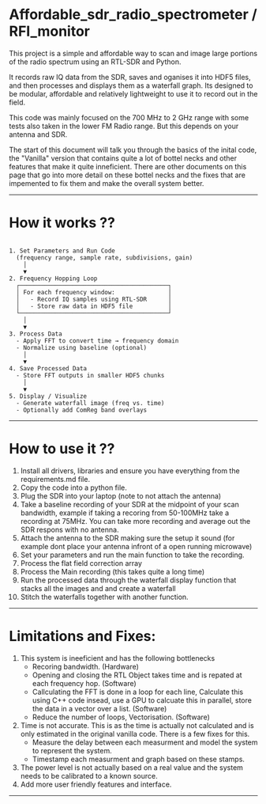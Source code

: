 # Affordable_sdr_radio_spectrometer / RFI_monitor

This project is a simple and affordable way to scan and image large portions of the radio spectrum using an RTL-SDR and Python. 

It records raw IQ data from the SDR, saves and oganises it into HDF5 files, and then processes and displays them as a waterfall graph. Its designed to be modular, affordable and relatively lightweight to use it to record out in the field.

This code was mainly focused on the 700 MHz to 2 GHz range with some tests also taken in the lower FM Radio range. But this depends on your antenna and SDR.

The start of this document will talk you through the basics of the inital code, the "Vanilla" version that contains quite a lot of bottel necks and other features that make it quite inneficient. There are other documents on this page that go into more detail on these bottel necks and the fixes that are impemented to fix them and make the overall system better.

----
# How it works ?? 

 ```text

1. Set Parameters and Run Code
   (frequency range, sample rate, subdivisions, gain)
     │
     ▼
2. Frequency Hopping Loop
   ┌──────────────────────────────────────────┐
   │ For each frequency window:               │
   │   - Record IQ samples using RTL-SDR      │
   │   - Store raw data in HDF5 file          │
   └──────────────────────────────────────────┘
     │
     ▼
3. Process Data
   - Apply FFT to convert time → frequency domain
   - Normalize using baseline (optional)
     │
     ▼
4. Save Processed Data
   - Store FFT outputs in smaller HDF5 chunks
     │
     ▼
5. Display / Visualize
   - Generate waterfall image (freq vs. time)
   - Optionally add ComReg band overlays
 ```

----
# How to use it ??
1. Install all drivers, libraries and ensure you have everything from the requirements.md file.
2. Copy the code into a python file.
3. Plug the SDR into your laptop (note to not attach the antenna)
4. Take a baseline recording of your SDR at the midpoint of your scan bandwidth, example if taking a recoring from 50-100MHz take a recording at 75MHz. You can take more recording and average out the SDR respons with no antenna.
5. Attach the antenna to the SDR making sure the setup it sound (for example dont place your antenna infront of a open running microwave)
6. Set your parameters and run the main function to take the recording.
7. Process the flat field correction array
8. Process the Main recording (this takes quite a long time)
9. Run the processed data through the waterfall display function that stacks all the images and and create a waterfall
10. Stitch the waterfalls together with another function.

----

# Limitations and Fixes:
1. This system is ineeficient and has the following bottlenecks
   - Recoring bandwidth. (Hardware)
   - Opening and closing the RTL Object takes time and is repated at each frequency hop. (Software)
   - Callculating the FFT is done in a loop for each line, Calculate this using C++ code insead, use a GPU to calcuate this in parallel, store the data in a vector over a list. (Software)
   - Reduce the number of loops, Vectorisation. (Software)
3. Time is not accurate. This is as the time is actually not calculated and is only estimated in the original vanilla code. There is a few fixes for this.
   - Measure the delay between each measurment and model the system to represent the system. 
   - Timestamp each measurment and graph based on these stamps.
5. The power level is not actually based on a real value and the system needs to be calibrated to a known source.
6. Add more user friendly features and interface.

----

